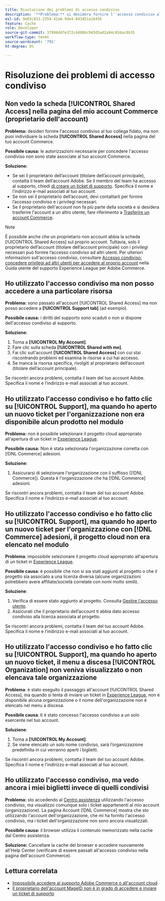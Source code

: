 ```yaml
---
title: Risoluzione dei problemi di accesso condiviso
description: '**Problema:** si desidera fornire l''accesso condiviso al proprio collega attendibile, ma non è possibile individuare la scheda **Accesso condiviso** nella pagina dell''account Commerce.'
exl-id: 9e03c031-2359-42a6-9de4-943451a16456
feature: Cache
role: Developer
source-git-commit: 37996dd7e372c4d886c943d5ad2a94c016ac8b35
workflow-type: tm+mt
source-wordcount: '791'
ht-degree: 0%

---
```


# Risoluzione dei problemi di accesso condiviso

## Non vedo la scheda [!UICONTROL Shared Access] nella pagina del mio account Commerce (proprietario dell&#39;account)

**Problema:** desideri fornire l&#39;accesso condiviso al tuo collega fidato, ma non puoi individuare la scheda **[!UICONTROL Shared Access]** nella pagina del tuo account Commerce.

**Possibile causa:** le autorizzazioni necessarie per concedere l&#39;accesso condiviso non sono state associate al tuo account Commerce.

**Soluzione:**

* Se sei il proprietario dell’account (titolare dell’account principale), contatta il team dell’account Adobe. Se il membro del team ha accesso al supporto, chiedi [di creare un ticket di supporto](https://experienceleague.adobe.com/en/docs/commerce-knowledge-base/kb/help-center-guide/magento-help-center-user-guide#merchant-not-displayed). Specifica il nome e l’indirizzo e-mail associati al tuo account.
* Se non sei il proprietario dell’account, devi contattarli per fornire l’accesso condiviso e i privilegi necessari.
* Se il proprietario dell&#39;account non fa più parte della società e si desidera trasferire l&#39;account a un altro utente, fare riferimento a [Trasferire un account Commerce](https://experienceleague.adobe.com/en/docs/commerce-admin/start/commerce-account/commerce-account-transfer).

>[!NOTE]
>
>È possibile anche che un proprietario non account abbia la scheda [!UICONTROL Shared Access] sul proprio account. Tuttavia, solo il proprietario dell’account (titolare dell’account principale) con i privilegi necessari può fornire l’accesso condiviso ad altri utenti. Per ulteriori informazioni sull&#39;accesso condiviso, consultare [Accesso condiviso: concedere privilegi ad altri utenti per accedere al proprio account](https://experienceleague.adobe.com/en/docs/commerce-knowledge-base/kb/help-center-guide/magento-help-center-user-guide#shared-access) nella Guida utente del supporto Experience League per Adobe Commerce.

## Ho utilizzato l&#39;accesso condiviso ma non posso accedere a una particolare risorsa

**Problema:** sono passato all&#39;account [!UICONTROL Shared Access] ma non posso accedere a **[!UICONTROL Support tab]** (ad esempio).

**Possibile causa:** i diritti del supporto sono scaduti o non si dispone dell&#39;accesso condiviso al supporto.

**Soluzione:**

1. Torna a **[!UICONTROL My Account]**.
1. Fare clic sulla scheda **[!UICONTROL Shared with me]**.
1. Fai clic sull&#39;account **[!UICONTROL Shared Access]** con cui stai riscontrando problemi ed esamina le risorse a cui hai accesso.
1. Se manca la risorsa specifica, rivolgiti al proprietario dell’account (titolare dell’account principale).

Se riscontri ancora problemi, contatta il team del tuo account Adobe. Specifica il nome e l’indirizzo e-mail associati al tuo account.

## Ho utilizzato l&#39;accesso condiviso e ho fatto clic su [!UICONTROL Support], ma quando ho aperto un nuovo ticket per l&#39;organizzazione non era disponibile alcun prodotto nel modulo

**Problema:** non è possibile selezionare il progetto cloud appropriato all&#39;apertura di un ticket in [Experience League](https://experienceleague.adobe.com/home#support).

**Possibile causa:** Non è stata selezionata l&#39;organizzazione corretta con [!DNL Commerce] adesioni.

**Soluzione:**

1. Assicurarsi di selezionare l&#39;organizzazione con il suffisso ([!DNL Commerce]). Questa è l&#39;organizzazione che ha [!DNL Commerce] adesioni.

Se riscontri ancora problemi, contatta il team del tuo account Adobe. Specifica il nome e l’indirizzo e-mail associati al tuo account.

## Ho utilizzato l&#39;accesso condiviso e ho fatto clic su [!UICONTROL Support], ma quando ho aperto un nuovo ticket per l&#39;organizzazione con [!DNL Commerce] adesioni, il progetto cloud non era elencato nel modulo

**Problema**: impossibile selezionare il progetto cloud appropriato all&#39;apertura di un ticket in [Experience League](https://experienceleague.adobe.com/home#support).

**Possibile causa**: è possibile che non si sia stati aggiunti al progetto o che il progetto sia associato a una licenza diversa (alcune organizzazioni potrebbero avere affiliate/società correlate con nomi molto simili).

**Soluzione**:

1. Verifica di essere stato aggiunto al progetto. Consulta [Gestire l&#39;accesso utente](https://experienceleague.adobe.com/en/docs/commerce-cloud-service/user-guide/project/user-access).
1. Assicurati che il proprietario dell’account ti abbia dato accesso condiviso alla licenza associata al progetto.

Se riscontri ancora problemi, contatta il team del tuo account Adobe. Specifica il nome e l’indirizzo e-mail associati al tuo account.

## Ho utilizzato l&#39;accesso condiviso e ho fatto clic su [!UICONTROL Support], ma quando ho aperto un nuovo ticket, il menu a discesa [!UICONTROL Organization] non veniva visualizzato o non elencava tale organizzazione

**Problema**: è stato eseguito il passaggio all&#39;account [!UICONTROL Shared Access], ma quando si tenta di inviare un ticket in [Experience League](https://experienceleague.adobe.com/home#support), non è disponibile alcuna organizzazione o il nome dell&#39;organizzazione non è elencato nel menu a discesa.

**Possibile causa**: ti è stato concesso l&#39;accesso condiviso a un solo esercente nel tuo account.

**Soluzione**:

1. Torna a **[!UICONTROL My Account]**.
1. Se viene elencato un solo nome condiviso, sarà l’organizzazione predefinita in cui verranno aperti i biglietti.

Se riscontri ancora problemi, contatta il team del tuo account Adobe. Specifica il nome e l’indirizzo e-mail associati al tuo account.

## Ho utilizzato l&#39;accesso condiviso, ma vedo ancora i miei biglietti invece di quelli condivisi

**Problema:** sto accedendo al [Centro assistenza](https://support.magento.com/hc/us-en/requests) utilizzando l&#39;accesso condiviso, ma visualizzo comunque solo i ticket appartenenti al mio account (organizzazione). La pagina Account [!DNL Commerce] mostra che sto utilizzando l&#39;account dell&#39;organizzazione, che mi ha fornito l&#39;accesso condiviso, ma i ticket dell&#39;organizzazione non sono ancora visualizzati.

**Possibile causa:** il browser utilizza il contenuto memorizzato nella cache dal Centro assistenza.

**Soluzione:** Cancellare la cache del browser e accedere nuovamente all&#39;Help Center (verificare di essere passati all&#39;accesso condiviso nella pagina dell&#39;account Commerce).

## Lettura correlata

* [Impossibile accedere al supporto Adobe Commerce o all&#39;account cloud](https://experienceleague.adobe.com/en/docs/commerce-knowledge-base/kb/troubleshooting/miscellaneous/unable-to-log-in-to-support-or-cloud-project)
* [Il proprietario dell&#39;account MageID non è in grado di accedere e inviare un ticket di supporto](https://experienceleague.adobe.com/en/docs/experience-cloud-kcs/kbarticles/ka-25231)
